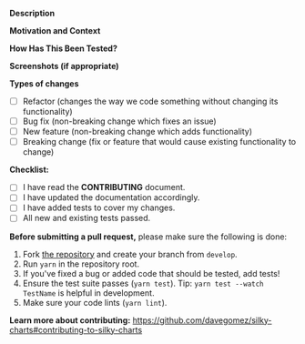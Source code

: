 <!--- Provide a general summary of your changes in the Title above -->

**Description**

<!--- Describe your changes in detail -->

**Motivation and Context**

<!--- Why is this change required? What problem does it solve? -->
<!--- If it fixes an open issue, please link to the issue here. -->

**How Has This Been Tested?**

<!--- Please describe in detail how you tested your changes. -->
<!--- Include details of your testing environment, and the tests you ran to -->
<!--- see how your change affects other areas of the code, etc. -->

**Screenshots (if appropriate)**

<!-- If your changes can be visualized please add the appropriate screenshots -->

**Types of changes**

<!--- What types of changes does your code introduce? Put an `x` in all the boxes that apply: -->

- [ ] Refactor (changes the way we code something without changing its functionality)
- [ ] Bug fix (non-breaking change which fixes an issue)
- [ ] New feature (non-breaking change which adds functionality)
- [ ] Breaking change (fix or feature that would cause existing functionality to change)

**Checklist:**

<!--- Go over all the following points, and put an `x` in all the boxes that apply. -->
<!--- If you're unsure about any of these, don't hesitate to ask. We're here to help! -->

- [ ] I have read the **CONTRIBUTING** document.
- [ ] I have updated the documentation accordingly.
- [ ] I have added tests to cover my changes.
- [ ] All new and existing tests passed.

**Before submitting a pull request,** please make sure the following is done:

1. Fork [the repository](https://github.com/davegomez/silky-charts) and create your branch from `develop`.
2. Run `yarn` in the repository root.
3. If you've fixed a bug or added code that should be tested, add tests!
4. Ensure the test suite passes (`yarn test`). Tip: `yarn test --watch TestName` is helpful in development.
5. Make sure your code lints (`yarn lint`).

**Learn more about contributing:** https://github.com/davegomez/silky-charts#contributing-to-silky-charts
